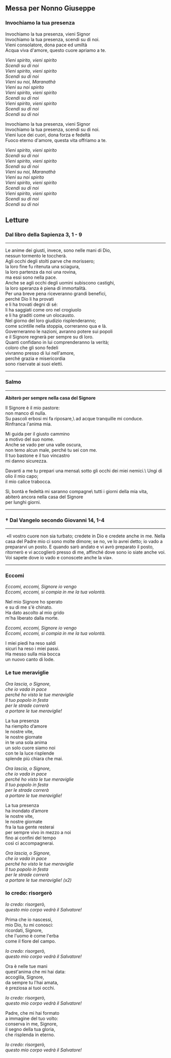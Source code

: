 ## Messa per Nonno Giuseppe
### Invochiamo la tua presenza
Invochiamo la tua presenza, vieni Signor\
Invochiamo la tua presenza, scendi su di noi.\
Vieni consolatore, dona pace ed umiltà\
Acqua viva d'amore, questo cuore apriamo a te.

_Vieni spirito, vieni spirito\
Scendi su di noi\
Vieni spirito, vieni spirito\
Scendi su di noi\
Vieni su noi, Maranathà\
Vieni su noi spirito\
Vieni spirito, vieni spirito\
Scendi su di noi\
Vieni spirito, vieni spirito\
Scendi su di noi\
Scendi su di noi_  

Invochiamo la tua presenza, vieni Signor\
Invochiamo la tua presenza, scendi su di noi.\
Vieni luce dei cuori, dona forza e fedeltà\
Fuoco eterno d'amore, questa vita offriamo a te.

_Vieni spirito, vieni spirito\
Scendi su di noi\
Vieni spirito, vieni spirito\
Scendi su di noi\
Vieni su noi, Maranathà\
Vieni su noi spirito\
Vieni spirito, vieni spirito\
Scendi su di noi\
Vieni spirito, vieni spirito\
Scendi su di noi\
Scendi su di noi_  

## Letture
### Dal libro della Sapienza 3, 1 - 9
---
Le anime dei giusti, invece, sono nelle mani di Dio,\
nessun tormento le toccherà.\
Agli occhi degli stolti parve che morissero;\
la loro fine fu ritenuta una sciagura,\
la loro partenza da noi una rovina,\
ma essi sono nella pace.\
Anche se agli occhi degli uomini subiscono castighi,\
la loro speranza è piena di immortalità.\
Per una breve pena riceveranno grandi benefici,\
perché Dio li ha provati\
e li ha trovati degni di sé:\
li ha saggiati come oro nel crogiuolo\
e li ha graditi come un olocausto.\
Nel giorno del loro giudizio risplenderanno;\
come scintille nella stoppia, correranno qua e là.\
Governeranno le nazioni, avranno potere sui popoli\
e il Signore regnerà per sempre su di loro.\
Quanti confidano in lui comprenderanno la verità;\
coloro che gli sono fedeli\
vivranno presso di lui nell'amore,\
perché grazia e misericordia\
sono riservate ai suoi eletti.

---

### Salmo
---
**Abiterò per sempre nella casa del Signore**

Il Signore è il mio pastore:\
non manco di nulla.\
Su pascoli erbosi mi fa riposare,\ 
ad acque tranquille mi conduce.\
Rinfranca l'anima mia.

Mi guida per il giusto cammino\
a motivo del suo nome.\
Anche se vado per una valle oscura,\
non temo alcun male, perché tu sei con me.\
Il tuo bastone e il tuo vincastro\
mi danno sicurezza.

Davanti a me tu prepari una mensa\ 
sotto gli occhi dei miei nemici.\ 
Ungi di olio il mio capo;\
il mio calice trabocca.

Sì, bontà e fedeltà mi saranno compagne\ 
tutti i giorni della mia vita,\
abiterò ancora nella casa del Signore\
per lunghi giorni.

---

### &#8224; Dal Vangelo secondo Giovanni 14, 1-4
---
 «Il vostro cuore non sia turbato; credete in Dio e credete anche in me. Nella casa del Padre mio ci sono molte dimore; se no, ve lo avrei detto; io vado a prepararvi un posto. E quando sarò andato e vi avrò preparato il posto, ritornerò e vi accoglierò presso di me, affinché dove sono io siate anche voi. Voi sapete dove io vado e conoscete anche la via».

---
### Eccomi

_Eccomi, eccomi, Signore io vengo\
Eccomi, eccomi, si compia in me la tua volontà._

Nel mio Signore ho sperato\
e su di me s'è chinato.\
Ha dato ascolto al mio grido\
m'ha liberato dalla morte.

_Eccomi, eccomi, Signore io vengo\
Eccomi, eccomi, si compia in me la tua volontà._

I miei piedi ha reso saldi\
sicuri ha reso i miei passi.\
Ha messo sulla mia bocca\
un nuovo canto di lode.

### Le tue meraviglie
_Ora lascia, o Signore,\
che io vada in pace\
perché ho visto le tue meraviglie\
Il tuo popolo in festa\
per le strade correrà\
a portare le tue meraviglie!_

La tua presenza\
ha riempito d’amore\
le nostre vite,\
le nostre giornate\
in te una sola anima\
un solo cuore siamo noi\
con te la luce risplende\
splende più chiara che mai.

_Ora lascia, o Signore,\
che io vada in pace\
perché ho visto le tue meraviglie\
Il tuo popolo in festa\
per le strade correrà\
a portare le tue meraviglie!_

La tua presenza\
ha inondato d’amore\
le nostre vite,\
le nostre giornate\
fra la tua gente resterai\
per sempre vivo in mezzo a noi\
fino ai confini del tempo\
così ci accompagnerai.

_Ora lascia, o Signore,\
che io vada in pace\
perché ho visto le tue meraviglie\
Il tuo popolo in festa\
per le strade correrà\
a portare le tue meraviglie! (x2)_

### Io credo: risorgerò
_Io credo: risorgerò,\
questo mio corpo vedrà il Salvatore!_

Prima che io nascessi,\
mio Dio, tu mi conosci:\
ricordati, Signore,\
che l'uomo è come l'erba\
come il fiore del campo.

_Io credo: risorgerò,\
questo mio corpo vedrà il Salvatore!_

Ora è nelle tue mani\
quest'anima che mi hai data:\
accoglila, Signore,\
da sempre tu l'hai amata,\
è preziosa ai tuoi occhi.

_Io credo: risorgerò,\
questo mio corpo vedrà il Salvatore!_

Padre, che mi hai formato\
a immagine del tuo volto:\
conserva in me, Signore,\
il segno della tua gloria,\
che risplenda in eterno.

_Io credo: risorgerò,\
questo mio corpo vedrà il Salvatore!_
